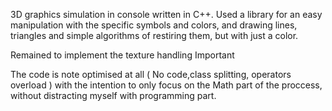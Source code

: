 3D graphics simulation in console written in C++. Used a library for an easy manipulation with the specific symbols and colors, and drawing lines, triangles and simple algorithms of restiring them, but with just a color.

Remained to implement the texture handling
Important

The code is note optimised at all ( No code,class splitting, operators overload ) with the intention to only focus on the Math part of the proccess, without distracting myself with programming part.
